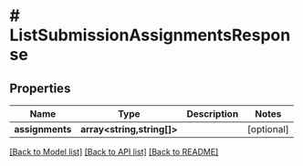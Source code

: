 # # ListSubmissionAssignmentsResponse

## Properties

Name | Type | Description | Notes
------------ | ------------- | ------------- | -------------
**assignments** | **array<string,string[]>** |  | [optional]

[[Back to Model list]](../../README.md#models) [[Back to API list]](../../README.md#endpoints) [[Back to README]](../../README.md)
